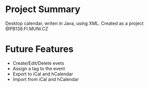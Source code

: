 # Project Summary #

Desktop calendar, writen in Java, using XML. Created as a project @PB138.FI.MUNI.CZ


# Future Features #

  * Create/Edit/Delete evets
  * Assign a tag to the event
  * Export to iCal and hCalendar
  * Import from iCal and hCalendar